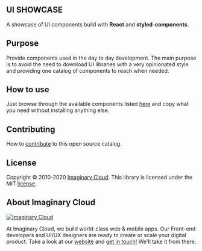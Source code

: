 ## UI SHOWCASE
A showcase of UI components build with **React** and **styled-components**.

## Purpose
Provide components used in the day to day development. The main purpose is to avoid the need to download UI libraries with a very opinionated style and providing one catalog of components to reach when needed.

## How to use
Just browse through the available components listed [here](https://imaginary-cloud.github.io/ui-show-case/?path=/story/badge--welcome) and copy what you need without installing anything else.

## Contributing
How to [contribute](/CONTRIBUTING.MD) to this open source catalog.

## License

Copyright © 2010-2020 [Imaginary Cloud](https://www.imaginarycloud.com/?utm_source=github). This library is licensed under the MIT [license](/LICENCE).

## About Imaginary Cloud

[![Imaginary Cloud](https://s3.eu-central-1.amazonaws.com/imaginary-images/Logo_IC_readme.svg)](https://www.imaginarycloud.com/?utm_source=github)

At Imaginary Cloud, we build world-class web & mobile apps. Our Front-end developers and UI/UX designers are ready to create or scale your digital product. Take a look at our [website](https://www.imaginarycloud.com/?utm_source=github) and [get in touch!](https://www.imaginarycloud.com/contacts/?utm_source=github) We'll take it from there.
